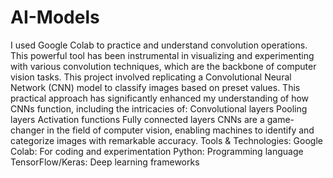 # AI-Models
I used Google Colab to practice and understand convolution operations. 
This powerful tool has been instrumental in visualizing and experimenting with various convolution techniques, which are the backbone of computer vision tasks.
This project involved replicating a Convolutional Neural Network (CNN) model to classify images based on preset values. 
This practical approach has significantly enhanced my understanding of how CNNs function, including the intricacies of:
Convolutional layers
Pooling layers
Activation functions
Fully connected layers
CNNs are a game-changer in the field of computer vision, enabling machines to identify and categorize images with remarkable accuracy. 
Tools & Technologies:
Google Colab: For coding and experimentation
Python: Programming language
TensorFlow/Keras: Deep learning frameworks
